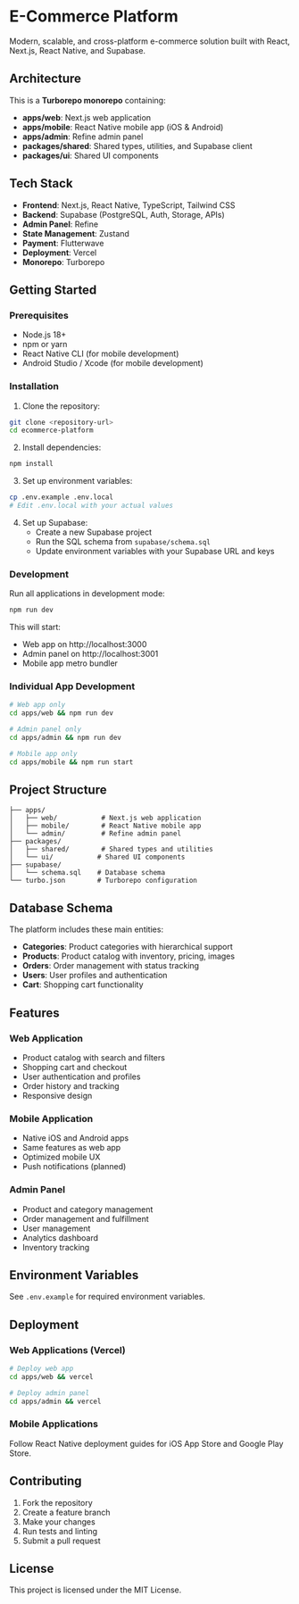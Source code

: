 

# E-Commerce Platform

Modern, scalable, and cross-platform e-commerce solution built with React, Next.js, React Native, and Supabase.

## Architecture

This is a **Turborepo monorepo** containing:

- **apps/web**: Next.js web application
- **apps/mobile**: React Native mobile app (iOS & Android)
- **apps/admin**: Refine admin panel
- **packages/shared**: Shared types, utilities, and Supabase client
- **packages/ui**: Shared UI components

## Tech Stack

- **Frontend**: Next.js, React Native, TypeScript, Tailwind CSS
- **Backend**: Supabase (PostgreSQL, Auth, Storage, APIs)
- **Admin Panel**: Refine
- **State Management**: Zustand
- **Payment**: Flutterwave
- **Deployment**: Vercel
- **Monorepo**: Turborepo

## Getting Started

### Prerequisites

- Node.js 18+
- npm or yarn
- React Native CLI (for mobile development)
- Android Studio / Xcode (for mobile development)

### Installation

1. Clone the repository:
```bash
git clone <repository-url>
cd ecommerce-platform
```

2. Install dependencies:
```bash
npm install
```

3. Set up environment variables:
```bash
cp .env.example .env.local
# Edit .env.local with your actual values
```

4. Set up Supabase:
   - Create a new Supabase project
   - Run the SQL schema from `supabase/schema.sql`
   - Update environment variables with your Supabase URL and keys

### Development

Run all applications in development mode:
```bash
npm run dev
```

This will start:
- Web app on http://localhost:3000
- Admin panel on http://localhost:3001
- Mobile app metro bundler

### Individual App Development

```bash
# Web app only
cd apps/web && npm run dev

# Admin panel only
cd apps/admin && npm run dev

# Mobile app only
cd apps/mobile && npm run start
```

## Project Structure

```
├── apps/
│   ├── web/           # Next.js web application
│   ├── mobile/        # React Native mobile app
│   └── admin/         # Refine admin panel
├── packages/
│   ├── shared/        # Shared types and utilities
│   └── ui/           # Shared UI components
├── supabase/
│   └── schema.sql    # Database schema
└── turbo.json        # Turborepo configuration
```

## Database Schema

The platform includes these main entities:
- **Categories**: Product categories with hierarchical support
- **Products**: Product catalog with inventory, pricing, images
- **Orders**: Order management with status tracking
- **Users**: User profiles and authentication
- **Cart**: Shopping cart functionality

## Features

### Web Application
- Product catalog with search and filters
- Shopping cart and checkout
- User authentication and profiles
- Order history and tracking
- Responsive design

### Mobile Application
- Native iOS and Android apps
- Same features as web app
- Optimized mobile UX
- Push notifications (planned)

### Admin Panel
- Product and category management
- Order management and fulfillment
- User management
- Analytics dashboard
- Inventory tracking

## Environment Variables

See `.env.example` for required environment variables.

## Deployment

### Web Applications (Vercel)
```bash
# Deploy web app
cd apps/web && vercel

# Deploy admin panel
cd apps/admin && vercel
```

### Mobile Applications
Follow React Native deployment guides for iOS App Store and Google Play Store.

## Contributing

1. Fork the repository
2. Create a feature branch
3. Make your changes
4. Run tests and linting
5. Submit a pull request

## License

This project is licensed under the MIT License.